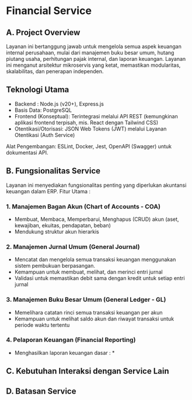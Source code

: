 # Financial Service

## A. Project Overview
Layanan ini bertanggung jawab untuk mengelola semua aspek keuangan internal perusahaan,
mulai dari manajemen buku besar umum, hutang piutang usaha, perhitungan pajak internal, dan laporan keuangan. 
Layanan ini menganut arsitektur mikroservis yang ketat, memastikan modularitas, skalabilitas,
dan penerapan independen.

## Teknologi Utama
- Backend : Node.js (v20+), Express.js
- Basis Data: PostgreSQL
- Frontend (Konseptual): Terintegrasi melalui API REST (kemungkinan aplikasi frontend terpisah, mis. React dengan Tailwind CSS)
- Otentikasi/Otorisasi: JSON Web Tokens (JWT) melalui Layanan Otentikasi (Auth Service)

Alat Pengembangan: ESLint, Docker, Jest, OpenAPI (Swagger) untuk dokumentasi API.

## B. Fungsionalitas Service
Layanan ini menyediakan fungsionalitas penting yang diperlukan akuntansi keuangan dalam ERP.
Fitur Utama : 

### **1. Manajemen Bagan Akun (Chart of Accounts - COA)**
- Membuat, Membaca, Memperbarui, Menghapus (CRUD) akun (aset, kewajiban, ekuitas, pendapatan, 
        beban)
- Mendukung struktur akun hierarkis 

### **2. Manajemen Jurnal Umum (General Journal)**
- Mencatat dan mengelola semua transaksi keuangan menggunakan sistem pembukuan berpasangan.
- Kemampuan untuk membuat, melihat, dan merinci entri jurnal
- Validasi untuk memastikan debit sama dengan kredit untuk setiap entri jurnal

### **3. Manajemen Buku Besar Umum (General Ledger - GL)**
- Memelihara catatan rinci semua transaksi keuangan per akun
- Kemampuan untuk melihat saldo akun dan riwayat transaksi untuk periode waktu tertentu

### **4. Pelaporan Keuangan (Financial Reporting)**
- Menghasilkan laporan keuangan dasar :
  *  
## C. Kebutuhan Interaksi dengan Service Lain
## D. Batasan Service
